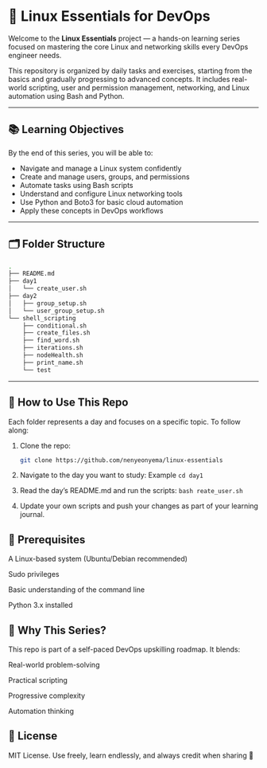 # 🐧 Linux Essentials for DevOps

Welcome to the **Linux Essentials** project — a hands-on learning series focused on mastering the core Linux and networking skills every DevOps engineer needs.

This repository is organized by daily tasks and exercises, starting from the basics and gradually progressing to advanced concepts. It includes real-world scripting, user and permission management, networking, and Linux automation using Bash and Python.

---

## 📚 Learning Objectives

By the end of this series, you will be able to:

- Navigate and manage a Linux system confidently
- Create and manage users, groups, and permissions
- Automate tasks using Bash scripts
- Understand and configure Linux networking tools
- Use Python and Boto3 for basic cloud automation
- Apply these concepts in DevOps workflows

---

## 🗂 Folder Structure
```bash
.
├── README.md
├── day1
│   └── create_user.sh
├── day2
│   ├── group_setup.sh
│   └── user_group_setup.sh
└── shell_scripting
    ├── conditional.sh
    ├── create_files.sh
    ├── find_word.sh
    ├── iterations.sh
    ├── nodeHealth.sh
    ├── print_name.sh
    └── test
```

---

## 🚀 How to Use This Repo

Each folder represents a day and focuses on a specific topic. To follow along:

1. Clone the repo:
   ```bash
   git clone https://github.com/nenyeonyema/linux-essentials
   ```
2. Navigate to the day you want to study:
 Example `cd day1`

3. Read the day’s README.md and run the scripts:
`bash reate_user.sh`

4. Update your own scripts and push your changes as part of your learning journal.


##  📌 Prerequisites
A Linux-based system (Ubuntu/Debian recommended)

Sudo privileges

Basic understanding of the command line

Python 3.x installed

## 🧠 Why This Series?
This repo is part of a self-paced DevOps upskilling roadmap. It blends:

Real-world problem-solving

Practical scripting

Progressive complexity

Automation thinking

## 📜 License
MIT License. Use freely, learn endlessly, and always credit when sharing 🙌